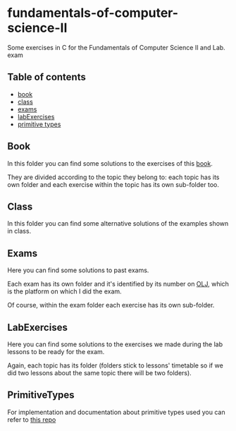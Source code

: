 # fundamentals-of-computer-science-II
Some exercises in C for the Fundamentals of Computer Science II and Lab. exam

## Table of contents
* [book](#Book)
* [class](#class)
* [exams](#exams)
* [labExercises](#LabExercises)
* [primitive types](#PrimitiveTypes)

## Book

In this folder you can find some solutions to the exercises of this [book](https://www.amazon.it/Algoritmi-Linguaggio-programmazione-soluzioni-commentate/dp/B093RV4XN3/ref=sr_1_1?__mk_it_IT=ÅMÅŽÕÑ&crid=3JI6G8668CK96&keywords=bolelli+vincini&qid=1687543965&sprefix=bolelli+vincini%2Caps%2C208&sr=8-1).

They are divided according to the topic they belong to: each topic has its own folder and each exercise within the topic has its own sub-folder too.

## Class

In this folder you can find some alternative solutions of the examples shown in class.

## Exams

Here you can find some solutions to past exams.

Each exam has its own folder and it's identified by its number on [OLJ](https://olj.ing.unimore.it), which is the platform on which I did the exam. 

Of course, within the exam folder each exercise has its own sub-folder.

## LabExercises 

Here you can find some solutions to the exercises we made during the lab lessons to be ready for the exam. 

Again, each topic has its folder (folders stick to lessons' timetable so if we did two lessons about the same topic there will be two folders). 

## PrimitiveTypes 

For implementation and documentation about primitive types used you can refer to [this repo](https://github.com/prittt/fondamenti-ii)

